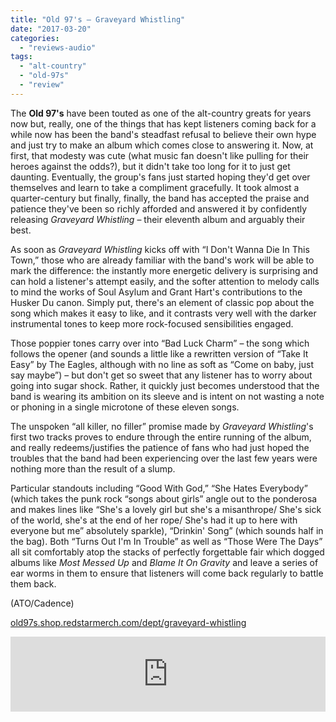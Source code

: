 ```yaml
---
title: "Old 97's – Graveyard Whistling"
date: "2017-03-20"
categories: 
  - "reviews-audio"
tags: 
  - "alt-country"
  - "old-97s"
  - "review"
---
```


The **Old 97's** have been touted as one of the alt-country greats for years now but, really, one of the things that has kept listeners coming back for a while now has been the band's steadfast refusal to believe their own hype and just try to make an album which comes close to answering it. Now, at first, that modesty was cute (what music fan doesn't like pulling for their heroes against the odds?), but it didn't take too long for it to just get daunting. Eventually, the group's fans just started hoping they'd get over themselves and learn to take a compliment gracefully. It took almost a quarter-century but finally, finally, the band has accepted the praise and patience they've been so richly afforded and answered it by confidently releasing _Graveyard Whistling_ – their eleventh album and arguably their best.

As soon as _Graveyard Whistling_ kicks off with “I Don't Wanna Die In This Town,” those who are already familiar with the band's work will be able to mark the difference: the instantly more energetic delivery is surprising and can hold a listener's attempt easily, and the softer attention to melody calls to mind the works of Soul Asylum and Grant Hart's contributions to the Husker Du canon. Simply put, there's an element of classic pop about the song which makes it easy to like, and it contrasts very well with the darker instrumental tones to keep more rock-focused sensibilities engaged.

Those poppier tones carry over into “Bad Luck Charm” – the song which follows the opener (and sounds a little like a rewritten version of “Take It Easy” by The Eagles, although with no line as soft as “Come on baby, just say maybe”) – but don't get so sweet that any listener has to worry about going into sugar shock. Rather, it quickly just becomes understood that the band is wearing its ambition on its sleeve and is intent on not wasting a note or phoning in a single microtone of these eleven songs.

The unspoken “all killer, no filler” promise made by _Graveyard Whistling_'s first two tracks proves to endure through the entire running of the album, and really redeems/justifies the patience of fans who had just hoped the troubles that the band had been experiencing over the last few years were nothing more than the result of a slump.

Particular standouts including “Good With God,” “She Hates Everybody” (which takes the punk rock “songs about girls” angle out to the ponderosa and makes lines like “She's a lovely girl but she's a misanthrope/ She's sick of the world, she's at the end of her rope/ She's had it up to here with everyone but me” absolutely sparkle), “Drinkin' Song” (which sounds half in the bag). Both “Turns Out I'm In Trouble” as well as “Those Were The Days” all sit comfortably atop the stacks of perfectly forgettable fair which dogged albums like _Most Messed Up_ and _Blame It On Gravity_ and leave a series of ear worms in them to ensure that listeners will come back regularly to battle them back.

(ATO/Cadence)

[old97s.shop.redstarmerch.com/dept/graveyard-whistling](http://old97s.shop.redstarmerch.com/dept/graveyard-whistling?cp=59520_83655)

<iframe style="border: 0; width: 100%; height: 120px;" src="https://bandcamp.com/EmbeddedPlayer/album=3021433541/size=large/bgcol=ffffff/linkcol=0687f5/tracklist=false/artwork=small/transparent=true/" width="300" height="150" seamless=""><a href="http://old97s.bandcamp.com/album/graveyard-whistling">Graveyard Whistling by Old 97's</a></iframe>
